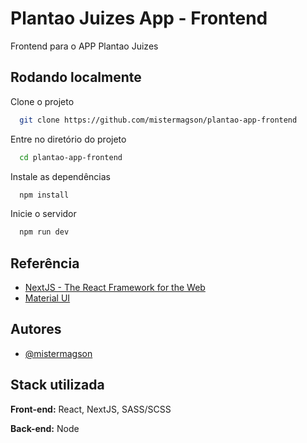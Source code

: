 
# Plantao Juizes App - Frontend

Frontend para o APP Plantao Juizes

## Rodando localmente

Clone o projeto

```bash
  git clone https://github.com/mistermagson/plantao-app-frontend
```

Entre no diretório do projeto

```bash
  cd plantao-app-frontend
```

Instale as dependências

```bash
  npm install
```

Inicie o servidor

```bash
  npm run dev
```


## Referência

- [NextJS - The React Framework for the Web](https://nextjs.org/)
- [Material UI](https://mui.com/material-ui/)


## Autores

- [@mistermagson](https://www.github.com/mistermagson)


## Stack utilizada

**Front-end:** React, NextJS, SASS/SCSS

**Back-end:** Node

